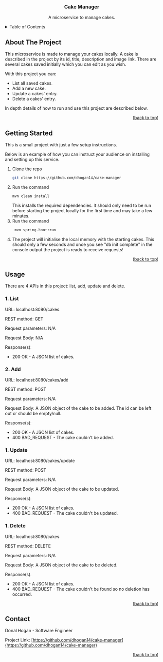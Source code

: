 <a id="readme-top"></a>
<div align="center">
<h3 align="center">Cake Manager</h3>
  <p align="center">
    A microservice to manage cakes.
  </p>
</div>

<!-- TABLE OF CONTENTS -->
<details>
  <summary>Table of Contents</summary>
  <ol>
    <li><a href="#about-the-project">About The Project</a></li>
    <li><a href="#getting-started">Getting Started</a></li>
    <li><a href="#usage">Usage</a></li>
    <li><a href="#contact">Contact</a></li>
  </ol>
</details>



<!-- ABOUT THE PROJECT -->
## About The Project

This microservice is made to manage your cakes locally. 
A cake is described in the project by its id, title, description and image link.
There are several cakes saved initially which you can edit as you wish.

With this project you can:
* List all saved cakes.
* Add a new cake.
* Update a cakes' entry.
* Delete a cakes' entry.

In depth details of how to run and use this project are described below.

<p align="right">(<a href="#readme-top">back to top</a>)</p>


<!-- GETTING STARTED -->
## Getting Started

This is a small project with just a few setup instructions.

Below is an example of how you can instruct your audience on installing and setting up this service.

1. Clone the repo
   ```sh
   git clone https://github.com/dhogan14/cake-manager
   ```
2. Run the command
    ```sh
    mvn clean install
    ```
   This installs the required dependencies. It should only need to be run before starting the project locally for the first time and may take a few minutes.
3. Run the command
   ```sh
    mvn spring-boot:run
   ```
4. The project will initialise the local memory with the starting cakes. This should only a few seconds and once you see "db init complete" in the console output the project is ready to receive requests!

<p align="right">(<a href="#readme-top">back to top</a>)</p>



<!-- USAGE EXAMPLES -->
## Usage

There are 4 APIs in this project: list, add, update and delete.

### 1. List
URL: localhost:8080/cakes

REST method: GET

Request parameters: N/A

Request Body: N/A

Response(s):
* 200 OK - A JSON list of cakes.

### 2. Add
URL: localhost:8080/cakes/add

REST method: POST

Request parameters: N/A

Request Body: A JSON object of the cake to be added. The id can be left out or should be empty/null.

Response(s):
* 200 OK - A JSON list of cakes.
* 400 BAD_REQUEST - The cake couldn't be added.

### 1. Update
URL: localhost:8080/cakes/update

REST method: POST

Request parameters: N/A

Request Body: A JSON object of the cake to be updated.

Response(s):
* 200 OK - A JSON list of cakes.
* 400 BAD_REQUEST - The cake couldn't be updated.

### 1. Delete
URL: localhost:8080/cakes

REST method: DELETE

Request parameters: N/A

Request Body: A JSON object of the cake to be deleted.

Response(s):
* 200 OK - A JSON list of cakes.
* 400 BAD_REQUEST - The cake couldn't be found so no deletion has occurred.

<p align="right">(<a href="#readme-top">back to top</a>)</p>

<!-- CONTACT -->
## Contact

Donal Hogan - Software Engineer

Project Link: [https://github.com/dhogan14/cake-manager](https://github.com/dhogan14/cake-manager)

<p align="right">(<a href="#readme-top">back to top</a>)</p>
